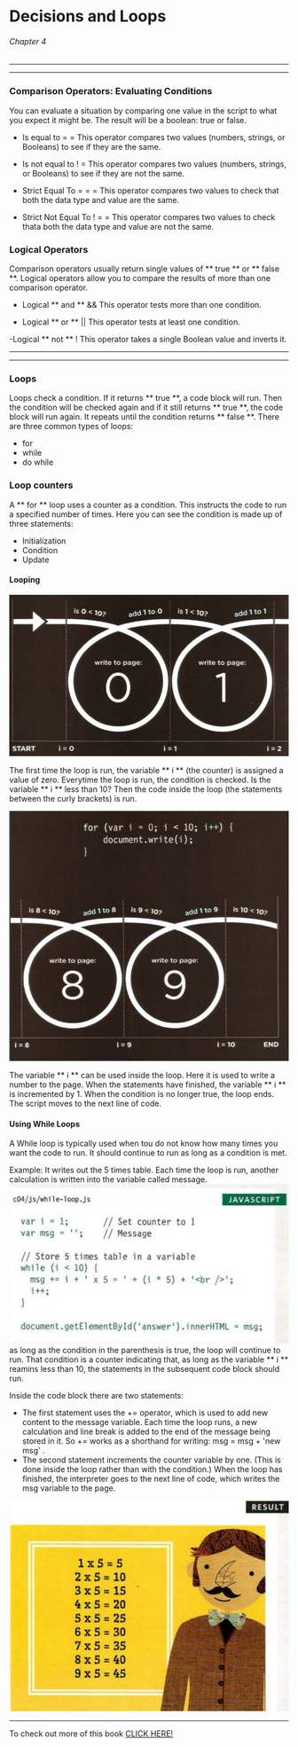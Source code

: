 # Decisions and Loops
###### Chapter 4

---
---
### Comparison Operators: Evaluating Conditions

You can evaluate a situation by comparing one value in the script to what you expect it might be. The result will be a boolean: true or false.



- Is equal to = =
This operator compares two values (numbers, strings, or Booleans) to see if they are the same.

- Is not equal to ! =
This operator compares two values (numbers, strings, or Booleans) to see if they are not the same.

- Strict Equal To = = =
This operator compares two values to check that both the data type and value are the same.

- Strict Not Equal To ! = =
This operator compares two values to check thata both the data type and value are not the same.

### Logical Operators

Comparison operators usually return single values of ** true ** or ** false **. Logical operators allow you to compare the results of more than one comparison operator.

- Logical ** and ** &&
This operator tests more than one condition.

- Logical ** or ** ||
This operator tests at least one condition.

-Logical ** not ** !
This operator takes a single Boolean value and inverts it.

-----
-----

### Loops
Loops check a condition. If it returns ** true **, a code block will run. Then the condition will be checked again and if it still returns ** true **, the code block will run again. It repeats until the condition returns ** false **. 
There are three common types of loops:
- for 
- while
- do while

### Loop counters
A ** for ** loop uses a counter as a condition.
This instructs the code to run a specified number of times. 
Here you can see the condition is made up of three statements:

- Initialization
- Condition
- Update

#### Looping

![Looping](Untitled.png)
 
The first time the loop is run, the variable ** i ** (the counter) is assigned a value of zero. 
Everytime the loop is run, the condition is checked. Is the variable ** i ** less than 10?
Then the code inside the loop (the statements between the curly brackets) is run.

![pic2](pic2.png)

The variable ** i ** can be used inside the loop. Here it is used to write a number to the page.
When the statements have finished, the variable ** i ** is incremented by 1.
When the condition is no longer true, the loop ends. The script moves to the next line of code.

#### Using While Loops
A While loop is typically used when tou do not know how many times you want the code to run. It should continue to run as long as a condition is met.

Example: It writes out the 5 times table. Each time the loop is run, another calculation is written into the variable called message.
![JAVASCRIPT](pic3.png)
as long as the condition in the parenthesis is true, the loop will continue to run. That condition is a counter indicating that, as long as the variable ** i ** reamins less than 10, the statements in the subsequent code block should run.

Inside the code block there are two statements:
- The first statement uses the += operator, which is used to add new content to the message variable. Each time the loop runs, a new calculation and line break is added to the end of the message being stored in it. So += works as a shorthand for writing: msg = msg + 'new msg' .
- The second statement increments the counter variable by one. (This is done inside the loop rather than with the condition.)
When the loop has finished, the interpreter goes to the next line of code, which writes the msg variable to the page. 

![RESULTS](pic4.png)









---

To check out more of this book [CLICK HERE!](https://www.amazon.com/JavaScript-JQuery-Interactive-Front-End-Development/dp/1118531647)



